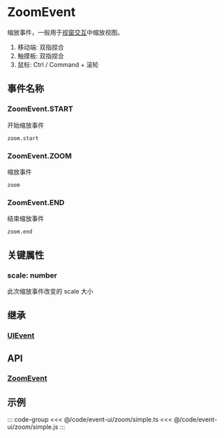 # ZoomEvent

缩放事件，一般用于[视窗交互](/guide/app/window.md)中缩放视图。

1. 移动端: 双指捏合
2. 触摸板: 双指捏合
3. 鼠标: Ctrl / Command + 滚轮

## 事件名称

### ZoomEvent.START

开始缩放事件

`zoom.start`

### ZoomEvent.ZOOM

缩放事件

`zoom`

### ZoomEvent.END

结束缩放事件

`zoom.end`

## 关键属性

### scale: number

此次缩放事件改变的 scale 大小

## 继承

### [UIEvent](./UIEvent)

## API

### [ZoomEvent](/api/classes/ZoomEvent.md)

## 示例

::: code-group
<<< @/code/event-ui/zoom/simple.ts
<<< @/code/event-ui/zoom/simple.js
:::
